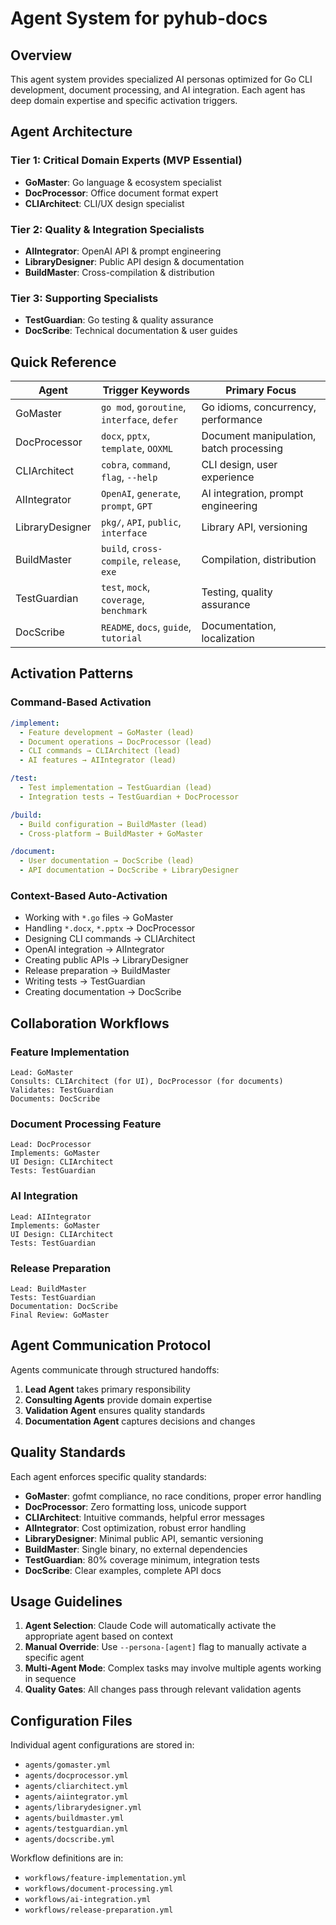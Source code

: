 # Agent System for pyhub-docs

## Overview

This agent system provides specialized AI personas optimized for Go CLI development, document processing, and AI integration. Each agent has deep domain expertise and specific activation triggers.

## Agent Architecture

### Tier 1: Critical Domain Experts (MVP Essential)
- **GoMaster**: Go language & ecosystem specialist
- **DocProcessor**: Office document format expert  
- **CLIArchitect**: CLI/UX design specialist

### Tier 2: Quality & Integration Specialists
- **AIIntegrator**: OpenAI API & prompt engineering
- **LibraryDesigner**: Public API design & documentation
- **BuildMaster**: Cross-compilation & distribution

### Tier 3: Supporting Specialists
- **TestGuardian**: Go testing & quality assurance
- **DocScribe**: Technical documentation & user guides

## Quick Reference

| Agent | Trigger Keywords | Primary Focus |
|-------|-----------------|---------------|
| GoMaster | `go mod`, `goroutine`, `interface`, `defer` | Go idioms, concurrency, performance |
| DocProcessor | `docx`, `pptx`, `template`, `OOXML` | Document manipulation, batch processing |
| CLIArchitect | `cobra`, `command`, `flag`, `--help` | CLI design, user experience |
| AIIntegrator | `OpenAI`, `generate`, `prompt`, `GPT` | AI integration, prompt engineering |
| LibraryDesigner | `pkg/`, `API`, `public`, `interface` | Library API, versioning |
| BuildMaster | `build`, `cross-compile`, `release`, `exe` | Compilation, distribution |
| TestGuardian | `test`, `mock`, `coverage`, `benchmark` | Testing, quality assurance |
| DocScribe | `README`, `docs`, `guide`, `tutorial` | Documentation, localization |

## Activation Patterns

### Command-Based Activation
```yaml
/implement:
  - Feature development → GoMaster (lead)
  - Document operations → DocProcessor (lead)
  - CLI commands → CLIArchitect (lead)
  - AI features → AIIntegrator (lead)

/test:
  - Test implementation → TestGuardian (lead)
  - Integration tests → TestGuardian + DocProcessor

/build:
  - Build configuration → BuildMaster (lead)
  - Cross-platform → BuildMaster + GoMaster

/document:
  - User documentation → DocScribe (lead)
  - API documentation → DocScribe + LibraryDesigner
```

### Context-Based Auto-Activation
- Working with `*.go` files → GoMaster
- Handling `*.docx`, `*.pptx` → DocProcessor
- Designing CLI commands → CLIArchitect
- OpenAI integration → AIIntegrator
- Creating public APIs → LibraryDesigner
- Release preparation → BuildMaster
- Writing tests → TestGuardian
- Creating documentation → DocScribe

## Collaboration Workflows

### Feature Implementation
```
Lead: GoMaster
Consults: CLIArchitect (for UI), DocProcessor (for documents)
Validates: TestGuardian
Documents: DocScribe
```

### Document Processing Feature
```
Lead: DocProcessor
Implements: GoMaster
UI Design: CLIArchitect
Tests: TestGuardian
```

### AI Integration
```
Lead: AIIntegrator
Implements: GoMaster
UI Design: CLIArchitect
Tests: TestGuardian
```

### Release Preparation
```
Lead: BuildMaster
Tests: TestGuardian
Documentation: DocScribe
Final Review: GoMaster
```

## Agent Communication Protocol

Agents communicate through structured handoffs:
1. **Lead Agent** takes primary responsibility
2. **Consulting Agents** provide domain expertise
3. **Validation Agent** ensures quality standards
4. **Documentation Agent** captures decisions and changes

## Quality Standards

Each agent enforces specific quality standards:
- **GoMaster**: gofmt compliance, no race conditions, proper error handling
- **DocProcessor**: Zero formatting loss, unicode support
- **CLIArchitect**: Intuitive commands, helpful error messages
- **AIIntegrator**: Cost optimization, robust error handling
- **LibraryDesigner**: Minimal public API, semantic versioning
- **BuildMaster**: Single binary, no external dependencies
- **TestGuardian**: 80% coverage minimum, integration tests
- **DocScribe**: Clear examples, complete API docs

## Usage Guidelines

1. **Agent Selection**: Claude Code will automatically activate the appropriate agent based on context
2. **Manual Override**: Use `--persona-[agent]` flag to manually activate a specific agent
3. **Multi-Agent Mode**: Complex tasks may involve multiple agents working in sequence
4. **Quality Gates**: All changes pass through relevant validation agents

## Configuration Files

Individual agent configurations are stored in:
- `agents/gomaster.yml`
- `agents/docprocessor.yml`
- `agents/cliarchitect.yml`
- `agents/aiintegrator.yml`
- `agents/librarydesigner.yml`
- `agents/buildmaster.yml`
- `agents/testguardian.yml`
- `agents/docscribe.yml`

Workflow definitions are in:
- `workflows/feature-implementation.yml`
- `workflows/document-processing.yml`
- `workflows/ai-integration.yml`
- `workflows/release-preparation.yml`